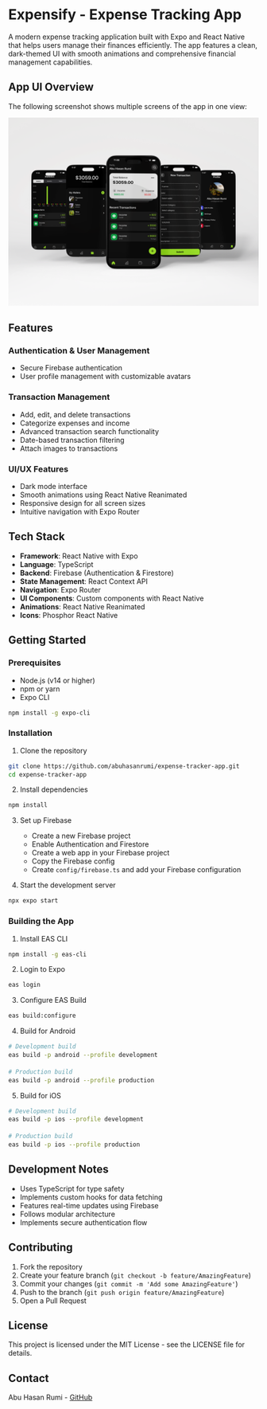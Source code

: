 # Expensify - Expense Tracking App

A modern expense tracking application built with Expo and React Native that helps users manage their finances efficiently. The app features a clean, dark-themed UI with smooth animations and comprehensive financial management capabilities.

## App UI Overview

The following screenshot shows multiple screens of the app in one view:

![App UI Overview](./assets/images/expensify-thumbnail.png)

## Features

### Authentication & User Management

- Secure Firebase authentication
- User profile management with customizable avatars

### Transaction Management

- Add, edit, and delete transactions
- Categorize expenses and income
- Advanced transaction search functionality
- Date-based transaction filtering
- Attach images to transactions

### UI/UX Features

- Dark mode interface
- Smooth animations using React Native Reanimated
- Responsive design for all screen sizes
- Intuitive navigation with Expo Router

## Tech Stack

- **Framework**: React Native with Expo
- **Language**: TypeScript
- **Backend**: Firebase (Authentication & Firestore)
- **State Management**: React Context API
- **Navigation**: Expo Router
- **UI Components**: Custom components with React Native
- **Animations**: React Native Reanimated
- **Icons**: Phosphor React Native

## Getting Started

### Prerequisites

- Node.js (v14 or higher)
- npm or yarn
- Expo CLI

```bash
npm install -g expo-cli
```

### Installation

1. Clone the repository

```bash
git clone https://github.com/abuhasanrumi/expense-tracker-app.git
cd expense-tracker-app
```

2. Install dependencies

```bash
npm install
```

3. Set up Firebase

   - Create a new Firebase project
   - Enable Authentication and Firestore
   - Create a web app in your Firebase project
   - Copy the Firebase config
   - Create `config/firebase.ts` and add your Firebase configuration

4. Start the development server

```bash
npx expo start
```

### Building the App

1. Install EAS CLI

```bash
npm install -g eas-cli
```

2. Login to Expo

```bash
eas login
```

3. Configure EAS Build

```bash
eas build:configure
```

4. Build for Android

```bash
# Development build
eas build -p android --profile development

# Production build
eas build -p android --profile production
```

5. Build for iOS

```bash
# Development build
eas build -p ios --profile development

# Production build
eas build -p ios --profile production
```

## Development Notes

- Uses TypeScript for type safety
- Implements custom hooks for data fetching
- Features real-time updates using Firebase
- Follows modular architecture
- Implements secure authentication flow

## Contributing

1. Fork the repository
2. Create your feature branch (`git checkout -b feature/AmazingFeature`)
3. Commit your changes (`git commit -m 'Add some AmazingFeature'`)
4. Push to the branch (`git push origin feature/AmazingFeature`)
5. Open a Pull Request

## License

This project is licensed under the MIT License - see the LICENSE file for details.

## Contact

Abu Hasan Rumi - [GitHub](https://github.com/abuhasanrumi)
